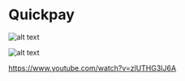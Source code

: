 # Quickpay

 ![alt text](https://i.imgur.com/G06UiKg.png)
 
 ![alt text](https://i.imgur.com/BE6DvOp.jpeg)
 
 https://www.youtube.com/watch?v=zlUTHG3IJ6A
 

